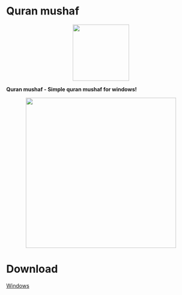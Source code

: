 # Quran mushaf
<p align="center">
<img src="https://cdn.qurancdn.com/assets/icons/android-chrome-256x256-5ce92ae50dbe024515dae5d9b6e5ca249b8f327018630846c35d0c780a41769b.png" width="150" > 
</p>

**Quran mushaf - Simple quran mushaf for windows!**  
<p align="center">
<img src="https://github.com/era7imOSS/quran-mushaf/blob/main/Preview.png" width="400">  
</p> 

# Download  

<a href="" rel="nofollow">Windows</a>









